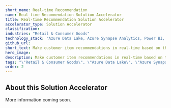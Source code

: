 ```yaml
---
short_name: Real-time Recommendation
name: Real-time Recommendation Solution Accelerator
title: Real-time Recommendation Solution Accelerator
accelerator_type: Solution Accelerator
classification: 
industries: "Retail & Consumer Goods"
technology_stack: "Azure Data Lake, Azure Synapse Analytics, Power BI, Azure Machine Learning, Azure Kubernetes, Azure Event Hub"
github_url: 
short_text: Make customer item recommendations in real-time based on the customer's activity on website.
hero_image: 
description: Make customer item recommendations in real-time based on the customer's activity on website.
tags: "\"Retail & Consumer Goods\", \"Azure Data Lake\", \"Azure Synapse Analytics\", \"Power BI\", \"Azure Machine Learning\", \"Azure Kubernetes\", \"Azure Event Hub\", \"Solution Accelerator\""
order: 2
---
```

## About this Solution Accelerator

More information coming soon.

